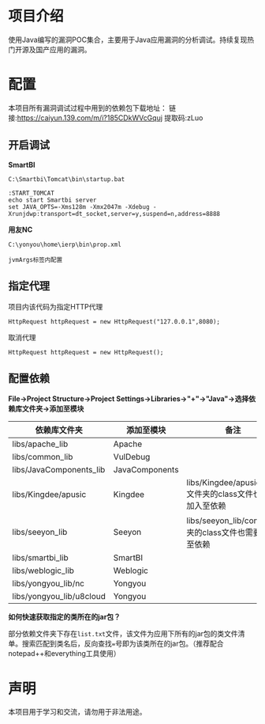 # 项目介绍
使用Java编写的漏洞POC集合，主要用于Java应用漏洞的分析调试。持续复现热门开源及国产应用的漏洞。

# 配置
本项目所有漏洞调试过程中用到的依赖包下载地址：
链接:https://caiyun.139.com/m/i?185CDkWVcGquj   提取码:zLuo

## 开启调试

**SmartBI**

```
C:\Smartbi\Tomcat\bin\startup.bat

:START_TOMCAT
echo start Smartbi server
set JAVA_OPTS=-Xms128m -Xmx2047m -Xdebug -Xrunjdwp:transport=dt_socket,server=y,suspend=n,address=8888
```

**用友NC**

```
C:\yonyou\home\ierp\bin\prop.xml

jvmArgs标签内配置
```

## 指定代理

项目内该代码为指定HTTP代理

```
HttpRequest httpRequest = new HttpRequest("127.0.0.1",8080);
```

取消代理

```
HttpRequest httpRequest = new HttpRequest();
```

## 配置依赖

**File->Project Structure->Project Settings->Libraries->"+"->"Java"->选择依赖库文件夹->添加至模块**

| 依赖库文件夹             | 添加至模块     | 备注                                                     |
| ------------------------ | -------------- | -------------------------------------------------------- |
| libs/apache_lib          | Apache         |                                                          |
| libs/common_lib          | VulDebug       |                                                          |
| libs/JavaComponents_lib  | JavaComponents |                                                          |
| libs/Kingdee/apusic      | Kingdee        | libs/Kingdee/apusic/com文件夹的class文件也需要加入至依赖 |
| libs/seeyon_lib          | Seeyon         | libs/seeyon_lib/com文件夹的class文件也需要加入至依赖     |
| libs/smartbi_lib         | SmartBI        |                                                          |
| libs/weblogic_lib        | Weblogic       |                                                          |
| libs/yongyou_lib/nc      | Yongyou        |                                                          |
| libs/yongyou_lib/u8cloud | Yongyou        |                                                          |

**如何快速获取指定的类所在的jar包？**

部分依赖文件夹下存在`list.txt`文件，该文件为应用下所有的jar包的类文件清单。搜索匹配到类名后，反向查找`=`号即为该类所在的jar包。（推荐配合notepad++和everything工具使用）


# 声明
本项目用于学习和交流，请勿用于非法用途。

